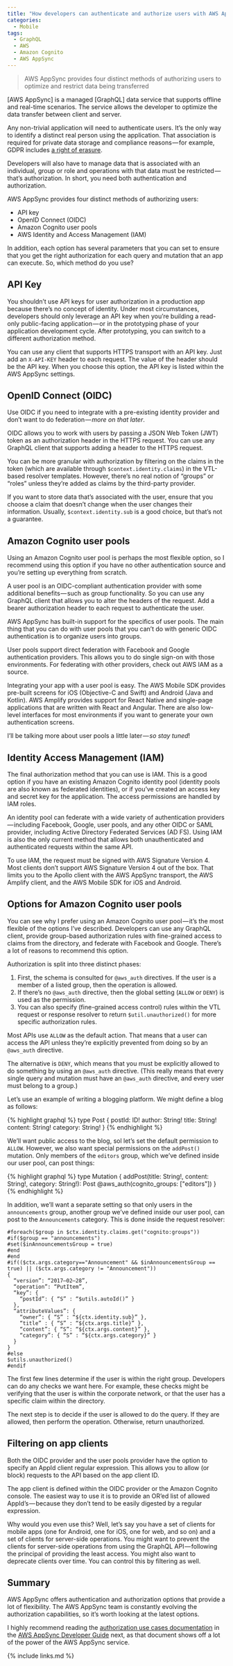 ```yaml
---
title: "How developers can authenticate and authorize users with AWS AppSync"
categories:
  - Mobile
tags:
  - GraphQL
  - AWS
  - Amazon Cognito
  - AWS AppSync
---
```


> AWS AppSync provides four distinct methods of authorizing users to optimize and restrict data being transferred

[AWS AppSync] is a managed [GraphQL] data service that supports offline and real-time scenarios. The service allows the developer to optimize the data transfer between client and server.

Any non-trivial application will need to authenticate users. It’s the only way to identify a distinct real person using the application. That association is required for private data storage and compliance reasons — for example, GDPR includes [a right of erasure](https://gdpr-info.eu/art-17-gdpr/).

Developers will also have to manage data that is associated with an individual, group or role and operations with that data must be restricted — that’s authorization. In short, you need both authentication and authorization.

AWS AppSync provides four distinct methods of authorizing users:

* API key
* OpenID Connect (OIDC)
* Amazon Cognito user pools
* AWS Identity and Access Management (IAM)

In addition, each option has several parameters that you can set to ensure that you get the right authorization for each query and mutation that an app can execute. So, which method do you use?

## API Key

You shouldn’t use API keys for user authorization in a production app because there’s no concept of identity. Under most circumstances, developers should only leverage an API key when you’re building a read-only public-facing application — or in the prototyping phase of your application development cycle. After prototyping, you can switch to a different authorization method.

You can use any client that supports HTTPS transport with an API key. Just add an `X-API-KEY` header to each request. The value of the header should be the API key. When you choose this option, the API key is listed within the AWS AppSync settings.

## OpenID Connect (OIDC)

Use OIDC if you need to integrate with a pre-existing identity provider and don’t want to do federation — _more on that later_.

OIDC allows you to work with users by passing a JSON Web Token (JWT) token as an authorization header in the HTTPS request. You can use any GraphQL client that supports adding a header to the HTTPS request.

You can be more granular with authorization by filtering on the claims in the token (which are available through `$context.identity.claims`) in the VTL-based resolver templates. However, there’s no real notion of “groups” or “roles” unless they’re added as claims by the third-party provider.

If you want to store data that’s associated with the user, ensure that you choose a claim that doesn’t change when the user changes their information. Usually, `$context.identity.sub` is a good choice, but that’s not a guarantee.

## Amazon Cognito user pools

Using an Amazon Cognito user pool is perhaps the most flexible option, so I recommend using this option if you have no other authentication source and you’re setting up everything from scratch.

A user pool is an OIDC-compliant authentication provider with some additional benefits — such as group functionality. So you can use any GraphQL client that allows you to alter the headers of the request. Add a bearer authorization header to each request to authenticate the user.

AWS AppSync has built-in support for the specifics of user pools. The main thing that you can do with user pools that you can’t do with generic OIDC authentication is to organize users into groups.

User pools support direct federation with Facebook and Google authentication providers. This allows you to do single sign-on with those environments. For federating with other providers, check out AWS IAM as a source.

Integrating your app with a user pool is easy. The AWS Mobile SDK provides pre-built screens for iOS (Objective-C and Swift) and Android (Java and Kotlin). AWS Amplify provides support for React Native and single-page applications that are written with React and Angular. There are also low-level interfaces for most environments if you want to generate your own authentication screens.

I’ll be talking more about user pools a little later — _so stay tuned_!

## Identity Access Management (IAM)

The final authorization method that you can use is IAM. This is a good option if you have an existing Amazon Cognito identity pool (identity pools are also known as federated identities), or if you’ve created an access key and secret key for the application. The access permissions are handled by IAM roles.

An identity pool can federate with a wide variety of authentication providers — including Facebook, Google, user pools, and any other OIDC or SAML provider, including Active Directory Federated Services (AD FS). Using IAM is also the only current method that allows both unauthenticated and authenticated requests within the same API.

To use IAM, the request must be signed with AWS Signature Version 4. Most clients don’t support AWS Signature Version 4 out of the box. That limits you to the Apollo client with the AWS AppSync transport, the AWS Amplify client, and the AWS Mobile SDK for iOS and Android.

## Options for Amazon Cognito user pools

You can see why I prefer using an Amazon Cognito user pool — it’s the most flexible of the options I’ve described. Developers can use any GraphQL client, provide group-based authorization rules with fine-grained access to claims from the directory, and federate with Facebook and Google. There’s a lot of reasons to recommend this option.

Authorization is split into three distinct phases:

1. First, the schema is consulted for `@aws_auth` directives. If the user is a member of a listed group, then the operation is allowed.
2. If there’s no `@aws_auth` directive, then the global setting (`ALLOW` or `DENY`) is used as the permission.
3. You can also specify (fine-grained access control) rules within the VTL request or response resolver to return `$util.unauthorized()` for more specific authorization rules.

Most APIs use `ALLOW` as the default action. That means that a user can access the API unless they’re explicitly prevented from doing so by an `@aws_auth` directive.

The alternative is `DENY`, which means that you must be explicitly allowed to do something by using an `@aws_auth` directive. (This really means that every single query and mutation must have an `@aws_auth` directive, and every user must belong to a group.)

Let’s use an example of writing a blogging platform. We might define a blog as follows:

{% highlight graphql %}
type Post {
  postId: ID!
  author: String!
  title: String!
  content: String!
  category: String!
}
{% endhighlight %}

We’ll want public access to the blog, sol let’s set the default permission to `ALLOW`. However, we also want special permissions on the `addPost()` mutation. Only members of the `editors` group, which we’ve defined inside our user pool, can post things:

{% highlight graphql %}
type Mutation {
  addPost(title: String!, content: String!, category: String!): Post
  @aws_auth(cognito_groups: ["editors"])
}
{% endhighlight %}

In addition, we’ll want a separate setting so that only users in the `announcements` group, another group we’ve defined inside our user pool, can post to the `Announcements` category. This is done inside the request resolver:

```
#foreach($group in $ctx.identity.claims.get("cognito:groups"))
#if($group == "announcements")
#set($inAnnouncementsGroup = true)
#end
#end
#if(($ctx.args.category=="Announcement" && $inAnnouncementsGroup == true) || ($ctx.args.category != "Announcement"))
{
  “version”: “2017–02–28”,
  “operation”: “PutItem”,
  “key”: {
    “postId”: { “S” : “$utils.autoId()” }
  },
  “attributeValues”: {
    “owner”: { “S” : “${ctx.identity.sub}” },
    “title” : { “S” : “${ctx.args.title}” },
    “content”: { “S”: “${ctx.args.content}” },
    “category”: { “S” : “${ctx.args.category}” }
  }
}
#else
$utils.unauthorized()
#endif
```

The first few lines determine if the user is within the right group. Developers can do any checks we want here. For example, these checks might be verifying that the user is within the corporate network, or that the user has a specific claim within the directory.

The next step is to decide if the user is allowed to do the query. If they are allowed, then perform the operation. Otherwise, return unauthorized.

## Filtering on app clients

Both the OIDC provider and the user pools provider have the option to specify an AppId client regular expression. This allows you to allow (or block) requests to the API based on the app client ID.

The app client is defined within the OIDC provider or the Amazon Cognito console. The easiest way to use it is to provide an OR’ed list of allowed AppId’s — because they don’t tend to be easily digested by a regular expression.

Why would you even use this? Well, let’s say you have a set of clients for mobile apps (one for Android, one for iOS, one for web, and so on) and a set of clients for server-side operations. You might want to prevent the clients for server-side operations from using the GraphQL API — following the principal of providing the least access. You might also want to deprecate clients over time. You can control this by filtering as well.

## Summary

AWS AppSync offers authentication and authorization options that provide a lot of flexibility. The AWS AppSync team is constantly evolving the authorization capabilities, so it’s worth looking at the latest options.

I highly recommend reading the [authorization use cases documentation](https://docs.aws.amazon.com/appsync/latest/devguide/security-authorization-use-cases.html) in the [AWS AppSync Developer Guide](https://docs.aws.amazon.com/appsync/latest/devguide/welcome.html) next, as that document shows off a lot of the power of the AWS AppSync service.

{% include links.md %}

